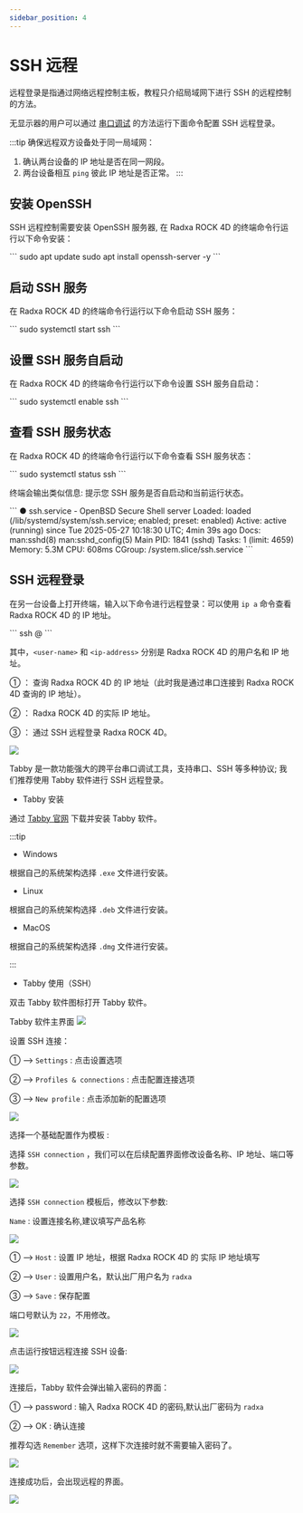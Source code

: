 ```yaml
---
sidebar_position: 4
---
```


# SSH 远程

远程登录是指通过网络远程控制主板，教程只介绍局域网下进行 SSH 的远程控制的方法。

无显示器的用户可以通过 [串口调试](./uart_debug) 的方法运行下面命令配置 SSH 远程登录。

:::tip
确保远程双方设备处于同一局域网：

1. 确认两台设备的 IP 地址是否在同一网段。
2. 两台设备相互 `ping` 彼此 IP 地址是否正常。
   :::

## 安装 OpenSSH

SSH 远程控制需要安装 OpenSSH 服务器, 在 Radxa ROCK 4D 的终端命令行运行以下命令安装：

<NewCodeBlock tip="radxa@radxa-4d$" type="device">
```
sudo apt update
sudo apt install openssh-server -y
```
</NewCodeBlock>

## 启动 SSH 服务

在 Radxa ROCK 4D 的终端命令行运行以下命令启动 SSH 服务：

<NewCodeBlock tip="radxa@radxa-4d$" type="device">
```
sudo systemctl start ssh
```
</NewCodeBlock>

## 设置 SSH 服务自启动

在 Radxa ROCK 4D 的终端命令行运行以下命令设置 SSH 服务自启动：

<NewCodeBlock tip="radxa@radxa-4d$" type="device">
```
sudo systemctl enable ssh
```
</NewCodeBlock>

## 查看 SSH 服务状态

在 Radxa ROCK 4D 的终端命令行运行以下命令查看 SSH 服务状态：

<NewCodeBlock tip="radxa@radxa-4d$" type="device">
```
sudo systemctl status ssh
```
</NewCodeBlock>

终端会输出类似信息: 提示您 SSH 服务是否自启动和当前运行状态。

<NewCodeBlock tip="radxa@radxa-4d$" type="device">
```
● ssh.service - OpenBSD Secure Shell server
     Loaded: loaded (/lib/systemd/system/ssh.service; enabled; preset: enabled)
     Active: active (running) since Tue 2025-05-27 10:18:30 UTC; 4min 39s ago
       Docs: man:sshd(8)
             man:sshd_config(5)
   Main PID: 1841 (sshd)
      Tasks: 1 (limit: 4659)
     Memory: 5.3M
        CPU: 608ms
     CGroup: /system.slice/ssh.service
```
</NewCodeBlock>

## SSH 远程登录

<Tabs queryString="ssh-mode">

<TabItem value="命令行模式">

在另一台设备上打开终端，输入以下命令进行远程登录：可以使用 `ip a` 命令查看 Radxa ROCK 4D 的 IP 地址。

<NewCodeBlock tip="Host-PC$" type="host">
```
ssh <user-name>@<ip-address>
```
</NewCodeBlock>

其中，`<user-name>` 和 `<ip-address>` 分别是 Radxa ROCK 4D 的用户名和 IP 地址。

① ： 查询 Radxa ROCK 4D 的 IP 地址（此时我是通过串口连接到 Radxa ROCK 4D 查询的 IP 地址）。

② ： Radxa ROCK 4D 的实际 IP 地址。

③ ： 通过 SSH 远程登录 Radxa ROCK 4D。

<div style={{textAlign: 'center'}}>
    <img src="/img/rock4/4d/ssh-login.webp" style={{width: '100%', maxWidth: '1200px'}} />
</div>
</TabItem>

<TabItem value="图形界面模式">

Tabby 是一款功能强大的跨平台串口调试工具，支持串口、SSH 等多种协议; 我们推荐使用 Tabby 软件进行 SSH 远程登录。

- Tabby 安装

通过 [Tabby 官网](https://tabby.sh/) 下载并安装 Tabby 软件。

:::tip

- Windows

根据自己的系统架构选择 `.exe` 文件进行安装。

- Linux

根据自己的系统架构选择 `.deb` 文件进行安装。

- MacOS

根据自己的系统架构选择 `.dmg` 文件进行安装。

:::

- Tabby 使用（SSH）

双击 Tabby 软件图标打开 Tabby 软件。

<div style={{textAlign: 'center'}}>
Tabby 软件主界面
  <img src="/img/rock4/4d/tabby-01.webp" style={{width: '100%', maxWidth: '1200px'}} />
</div>

设置 SSH 连接：

① --> `Settings` : 点击设置选项

② --> `Profiles & connections` : 点击配置连接选项

③ --> `New profile` : 点击添加新的配置选项

<div style={{textAlign: 'center'}}>
  <img src="/img/rock4/4d/tabby-02.webp" style={{width: '100%', maxWidth: '1200px'}} />
</div>

选择一个基础配置作为模板 :

选择 `SSH connection` ，我们可以在后续配置界面修改设备名称、IP 地址、端口等参数。

<div style={{textAlign: 'center'}}>
  <img src="/img/rock4/4d/tabby-08.webp" style={{width: '100%', maxWidth: '1200px'}} />
</div>

选择 `SSH connection` 模板后，修改以下参数:

`Name` : 设置连接名称,建议填写产品名称

<div style={{textAlign: 'center'}}>
  <img src="/img/rock4/4d/tabby-09.webp" style={{width: '100%', maxWidth: '1200px'}} />
</div>

① --> `Host` : 设置 IP 地址，根据 Radxa ROCK 4D 的 实际 IP 地址填写

② --> `User` : 设置用户名，默认出厂用户名为 `radxa`

③ --> `Save` : 保存配置

端口号默认为 `22`，不用修改。

<div style={{textAlign: 'center'}}>
  <img src="/img/rock4/4d/tabby-10.webp" style={{width: '100%', maxWidth: '1200px'}} />
</div>

点击运行按钮远程连接 SSH 设备:

<div style={{textAlign: 'center'}}>
  <img src="/img/rock4/4d/tabby-11.webp" style={{width: '100%', maxWidth: '1200px'}} />
</div>

连接后，Tabby 软件会弹出输入密码的界面：

① --> password : 输入 Radxa ROCK 4D 的密码,默认出厂密码为 `radxa`

② --> OK : 确认连接

推荐勾选 `Remember` 选项，这样下次连接时就不需要输入密码了。

<div style={{textAlign: 'center'}}>
  <img src="/img/rock4/4d/tabby-12.webp" style={{width: '100%', maxWidth: '1200px'}} />
</div>

连接成功后，会出现远程的界面。

<div style={{textAlign: 'center'}}>
  <img src="/img/rock4/4d/tabby-13.webp" style={{width: '100%', maxWidth: '1200px'}} />
</div>

</TabItem>
</Tabs>
